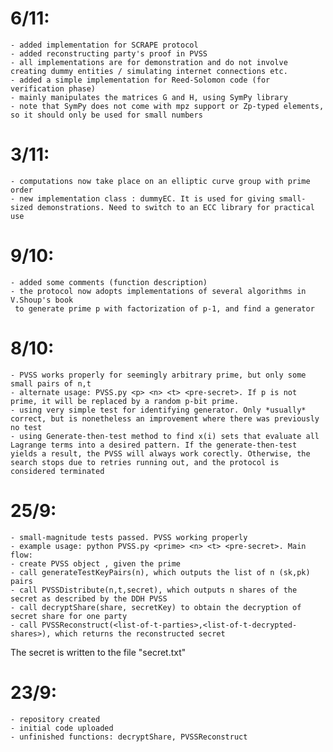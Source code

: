 # 6/11:
	- added implementation for SCRAPE protocol
	- added reconstructing party's proof in PVSS
	- all implementations are for demonstration and do not involve creating dummy entities / simulating internet connections etc.
	- added a simple implementation for Reed-Solomon code (for verification phase)
	- mainly manipulates the matrices G and H, using SymPy library
	- note that SymPy does not come with mpz support or Zp-typed elements, so it should only be used for small numbers

# 3/11:
	- computations now take place on an elliptic curve group with prime order
	- new implementation class : dummyEC. It is used for giving small-sized demonstrations. Need to switch to an ECC library for practical use

# 9/10:
	- added some comments (function description)
	- the protocol now adopts implementations of several algorithms in V.Shoup's book
	 to generate prime p with factorization of p-1, and find a generator

# 8/10: 
	- PVSS works properly for seemingly arbitrary prime, but only some small pairs of n,t
	- alternate usage: PVSS.py <p> <n> <t> <pre-secret>. If p is not prime, it will be replaced by a random p-bit prime.
	- using very simple test for identifying generator. Only *usually* correct, but is nonetheless an improvement where there was previously no test
	- using Generate-then-test method to find x(i) sets that evaluate all Lagrange terms into a desired pattern. If the generate-then-test yields a result, the PVSS will always work corectly. Otherwise, the search stops due to retries running out, and the protocol is considered terminated

# 25/9: 
	- small-magnitude tests passed. PVSS working properly
	- example usage: python PVSS.py <prime> <n> <t> <pre-secret>. Main flow:
	- create PVSS object , given the prime
	- call generateTestKeyPairs(n), which outputs the list of n (sk,pk) pairs
	- call PVSSDistribute(n,t,secret), which outputs n shares of the secret as described by the DDH PVSS
	- call decryptShare(share, secretKey) to obtain the decryption of secret share for one party
	- call PVSSReconstruct(<list-of-t-parties>,<list-of-t-decrypted-shares>), which returns the reconstructed secret
The secret is written to the file "secret.txt"

# 23/9: 
	- repository created
	- initial code uploaded 
	- unfinished functions: decryptShare, PVSSReconstruct